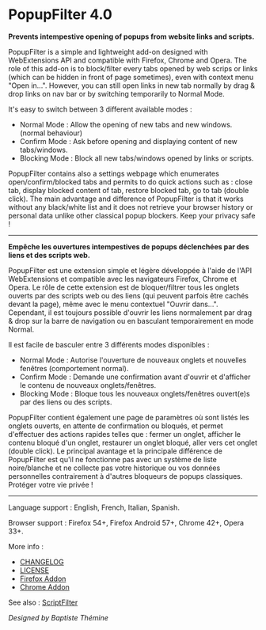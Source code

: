 ﻿# PopupFilter 4.0

**Prevents intempestive opening of popups from website links and scripts.**

PopupFilter is a simple and lightweight add-on designed with WebExtensions API and compatible with Firefox, Chrome and Opera.
The role of this add-on is to block/filter every tabs opened by web scrips or links (which can be hidden in front of page sometimes), even with context menu "Open in...".
However, you can still open links in new tab normally by drag & drop links on nav bar or by switching temporarily to Normal Mode.

It's easy to switch between 3 different available modes :
- Normal Mode : Allow the opening of new tabs and new windows. (normal behaviour)
- Confirm Mode : Ask before opening and displaying content of new tabs/windows.
- Blocking Mode : Block all new tabs/windows opened by links or scripts.

PopupFilter contains also a settings webpage which enumerates open/confirm/blocked tabs and permits to do quick actions such as : close tab, display blocked content of tab, restore blocked tab, go to tab (double click).
The main advantage and difference of PopupFilter is that it works without any black/white list and it does not retrieve your browser history or personal data unlike other classical popup blockers. Keep your privacy safe !

--------------------------------------------------------------------------------

**Empêche les ouvertures intempestives de popups déclenchées par des liens et des scripts web.**

PopupFilter est une extension simple et légère développée à l'aide de l'API WebExtensions et compatible avec les navigateurs Firefox, Chrome et Opera.
Le rôle de cette extension est de bloquer/filtrer tous les onglets ouverts par des scripts web ou des liens (qui peuvent parfois être cachés devant la page), même avec le menu contextuel "Ouvrir dans...".
Cependant, il est toujours possible d'ouvrir les liens normalement par drag & drop sur la barre de navigation ou en basculant temporairement en mode Normal.

Il est facile de basculer entre 3 différents modes disponibles :
- Normal Mode : Autorise l'ouverture de nouveaux onglets et nouvelles fenêtres (comportement normal).
- Confirm Mode : Demande une confirmation avant d'ouvrir et d'afficher le contenu de nouveaux onglets/fenêtres.
- Blocking Mode : Bloque tous les nouveaux onglets/fenêtres ouvert(e)s par des liens ou des scripts.

PopupFilter contient également une page de paramètres où sont listés les onglets ouverts, en attente de confirmation ou bloqués, et permet d'effectuer des actions rapides telles que : fermer un onglet, afficher le contenu bloqué d'un onglet, restaurer un onglet bloqué, aller vers cet onglet (double click).
Le principal avantage et la principale différence de PopupFilter est qu'il ne fonctionne pas avec un système de liste noire/blanche et ne collecte pas votre historique ou vos données personnelles contrairement à d'autres bloqueurs de popups classiques. Protéger votre vie privée !

--------------------------------------------------------------------------------

Language support : English, French, Italian, Spanish.

Browser support : Firefox 54+, Firefox Android 57+, Chrome 42+, Opera 33+.

More info :
- [CHANGELOG](CHANGELOG.md)
- [LICENSE](LICENSE)
- [Firefox Addon](https://addons.mozilla.org/firefox/addon/popupfilteraddon)
- [Chrome Addon](https://chrome.google.com/webstore/detail/mlenfedpcojbeegkmpnhjlndjelijpij)

See also : [ScriptFilter](https://github.com/Baptistou/ScriptFilter)

*Designed by Baptiste Thémine*
